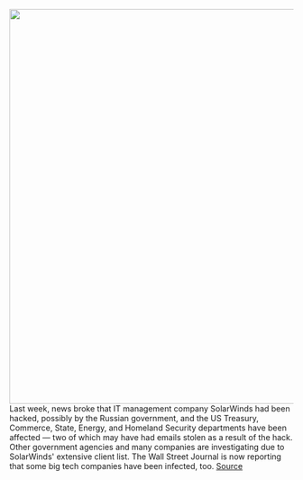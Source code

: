 <img src='https://cdn.vox-cdn.com/thumbor/7y2KcR8jhR1XLrXNEIG9PzZs2qY=/0x0:2040x1360/1200x800/filters:focal(857x517:1183x843)/cdn.vox-cdn.com/uploads/chorus_image/image/68563044/acastro_170621_1777_0008.0.jpg' width='700px' /><br/>
Last week, news broke that IT management company SolarWinds had been hacked, possibly by the Russian government, and the US Treasury, Commerce, State, Energy, and Homeland Security departments have been affected — two of which may have had emails stolen as a result of the hack. Other government agencies and many companies are investigating due to SolarWinds' extensive client list. The Wall Street Journal is now reporting that some big tech companies have been infected, too.
<a href='https://www.theverge.com/2020/12/21/22194183/intel-nvidia-cisco-government-infected-solarwinds-hack'> Source <a/>